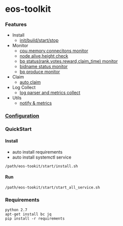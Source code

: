 # eos-toolkit

### Features
- Install
    - [init/build/start/stop](node)
- Monitor
    - [cpu,memory,connecitons monitor](monitor)
    - [node alive,height check](monitor)
    - [bp status(rank,votes,reward,claim_time) monitor](monitor)
    - [bidname status monitor](monitor)
    - [bp produce monitor](monitor)
- Claim
    - [auto claim](claim)
- Log Collect
    - [log parser and metrics collect](monitor)
- Utils
    - [notify & metrics](utils)

### [Configuration](config/config.conf)

### QuickStart
#### Install
- auto install requirements
- auto install systemctl service
```
/path/eos-tookit/start/install.sh
```

#### Run
```
/path/eos-tookit/start/start_all_service.sh
```
### Requirements
```
python 2.7
apt-get install bc jq
pip install -r requirements
```

